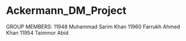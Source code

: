 # Ackermann_DM_Project
GROUP MEMBERS:
11948 Muhammad  Sarim Khan
11960 Farrukh Ahmed Khan
11954 Taimmor Abid

